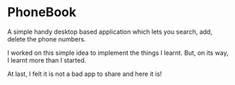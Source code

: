 # PhoneBook
A simple handy desktop based application which lets you search, add, delete the phone numbers. 

I worked on this simple idea to implement the things I learnt.
But, on its way, I learnt more than I started.

At last, I felt it is not a bad app to share and here it is!


